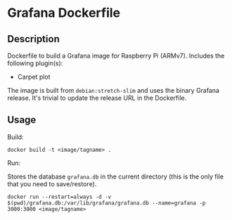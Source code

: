 # Grafana Dockerfile

## Description

Dockerfile to build a Grafana image for Raspberry Pi (ARMv7). Includes the
following plugin(s):

- Carpet plot

The image is built from `debian:stretch-slim` and uses the binary Grafana
release. It's trivial to update the release URL in the Dockerfile.

## Usage

Build: 

`docker build -t <image/tagname> .`

Run:

Stores the database `grafana.db` in the current directory (this is the only
file that you need to save/restore).

`docker run --restart=always -d -v $(pwd)/grafana.db:/var/lib/grafana/grafana.db --name=grafana -p 3000:3000 <image/tagname>`
